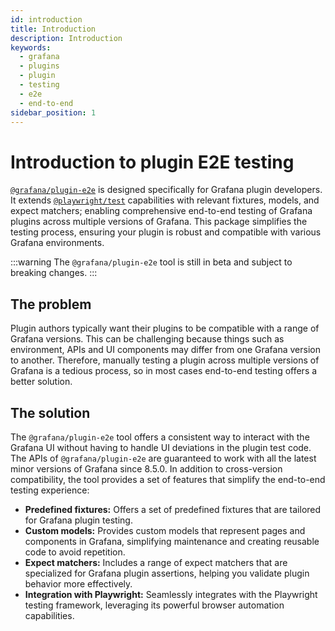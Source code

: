 ```yaml
---
id: introduction
title: Introduction
description: Introduction
keywords:
  - grafana
  - plugins
  - plugin
  - testing
  - e2e
  - end-to-end
sidebar_position: 1
---
```


# Introduction to plugin E2E testing

[`@grafana/plugin-e2e`](https://www.npmjs.com/package/@grafana/plugin-e2e?activeTab=readme) is designed specifically for Grafana plugin developers. It extends [`@playwright/test`](https://playwright.dev/) capabilities with relevant fixtures, models, and expect matchers; enabling comprehensive end-to-end testing of Grafana plugins across multiple versions of Grafana. This package simplifies the testing process, ensuring your plugin is robust and compatible with various Grafana environments.

:::warning
The `@grafana/plugin-e2e` tool is still in beta and subject to breaking changes.
:::

## The problem

Plugin authors typically want their plugins to be compatible with a range of Grafana versions. This can be challenging because things such as environment, APIs and UI components may differ from one Grafana version to another. Therefore, manually testing a plugin across multiple versions of Grafana is a tedious process, so in most cases end-to-end testing offers a better solution.

## The solution

The `@grafana/plugin-e2e` tool offers a consistent way to interact with the Grafana UI without having to handle UI deviations in the plugin test code. The APIs of `@grafana/plugin-e2e` are guaranteed to work with all the latest minor versions of Grafana since 8.5.0. In addition to cross-version compatibility, the tool provides a set of features that simplify the end-to-end testing experience:

- **Predefined fixtures:** Offers a set of predefined fixtures that are tailored for Grafana plugin testing.
- **Custom models:** Provides custom models that represent pages and components in Grafana, simplifying maintenance and creating reusable code to avoid repetition.
- **Expect matchers:** Includes a range of expect matchers that are specialized for Grafana plugin assertions, helping you validate plugin behavior more effectively.
- **Integration with Playwright:** Seamlessly integrates with the Playwright testing framework, leveraging its powerful browser automation capabilities.
